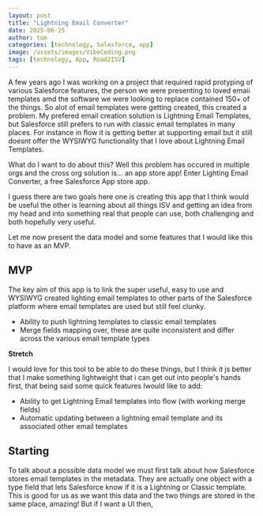 ```yaml
---
layout: post
title: "Lightning Email Converter"
date: 2025-06-25
author: tom
categories: [technology, Salesforce, app]
image: /assets/images/VibeCoding.png
tags: [technology, App, Road2ISV]
---
```


A few years ago I was working on a project that required rapid protyping of various Salesforce features, the person we were presenting to loved emaii templates amd the software we were looking to replace contained 150+ of the things. So alot of email templates were getting created, this created a problem. My prefered email creation solution is Lightning Email Templates, but Salesforce still prefers to run with classic email templates in many places. For instance in flow it is getting better at supporting email but it still doesnt offer the WYSIWYG functionality that I love about Lightning Email Templates. 

What do I want to do about this? Well this problem has occured in multiple orgs and the cross org solution is... an app store app! Enter Lighting Email Converter, a free Salesforce App store app.

I guess there are two goals here one is creating this app that I think would be useful the other is learning about all things ISV and getting an idea from my head and into something real that people can use, both challenging and both hopefully very useful.

Let me now present the data model and some features that I would like this to have as an MVP.

## MVP
The key aim of this app is to link the super useful, easy to use and WYSIWYG created lighting email templates to other parts of the Salesforce platform where email templates are used but still feel clunky.
- Ability to push lightning templates to classic email templates
- Merge fields mapping over, these are quite inconsistent and differ across the various email template types
  
**Stretch**

I would love for this tool to be able to do these things, but I think it js better that I make something lightweight that i can get out into people's hands first, that being said some quick features Iwould like to add:
- Ability to get Lightning Email templates into flow (with working merge fields)
- Automatic updating between a lightning email template and its associated other email templates

## Starting 
To talk about a possible data model we must first talk about how Salesforce stores email templates in the metadata. They are actually one object with a type field that lets Salesforce know if it is a Lightning or Classic template. This is good for us as we want this data and the two things are stored in the same place, amazing! But if I want a UI then, 

